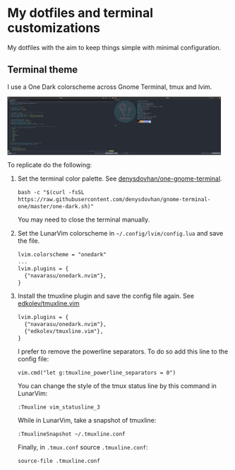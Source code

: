# My dotfiles and terminal customizations
My dotfiles with the aim to keep things simple with minimal configuration.

## Terminal theme
I use a One Dark colorscheme across Gnome Terminal, tmux and lvim. 

<div style="display:flex;">
  <img src="https://github.com/juicy-g/dotfiles/blob/main/screenshots/Screenshot_1.png?raw=true" alt="Screenshot of LunarVim with One Dark colorscheme" width="48%"/>
  <img src="https://github.com/juicy-g/dotfiles/blob/main/screenshots/Screenshot_2.png?raw=true" alt="Screenshot of Teminal with One Dark colorscheme" width="48%"/>
</div>

To replicate do the following:

1. Set the terminal color palette. See [denysdovhan/one-gnome-terminal](https://github.com/denysdovhan/one-gnome-terminal).
    ```
    bash -c "$(curl -fsSL https://raw.githubusercontent.com/denysdovhan/gnome-terminal-one/master/one-dark.sh)"
    ```
    You may need to close the terminal manually.

2. Set the LunarVim colorscheme in `~/.config/lvim/config.lua` and save the file.
    ```
    lvim.colorscheme = "onedark"
    ...
    lvim.plugins = {
      {"navarasu/onedark.nvim"},
    }
    ```
3. Install the tmuxline plugin and save the config file again. See [edkolev/tmuxline.vim](https://github.com/edkolev/tmuxline.vim)
    ```
    lvim.plugins = {
      {"navarasu/onedark.nvim"},
      {"edkolev/tmuxline.vim"},
    }
    ```
    I prefer to remove the powerline separators. To do so add this line to the config file:
    ```
    vim.cmd("let g:tmuxline_powerline_separators = 0")
    ```
    You can change the style of the tmux status line by this command in LunarVim:
    ```
    :Tmuxline vim_statusline_3
    ```
    While in LunarVim, take a snapshot of tmuxline:
    ```
    :TmuxlineSnapshot ~/.tmuxline.conf
    ```
    Finally, in `.tmux.conf` source `.tmuxline.conf`:
    ```
    source-file .tmuxline.conf
    ```
